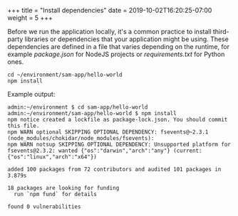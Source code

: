 +++
title = "Install dependencies"
date = 2019-10-02T16:20:25-07:00
weight = 5
+++

Before we run the application locally, it's a common practice to install third-party libraries or
dependencies that your application might be using. These dependencies are defined in a file that
varies depending on the runtime, for example _package.json_ for NodeJS projects or
_requirements.txt_ for Python ones.

```
cd ~/environment/sam-app/hello-world
npm install
```

Example output:

```
admin:~/environment $ cd sam-app/hello-world
admin:~/environment/sam-app/hello-world $ npm install
npm notice created a lockfile as package-lock.json. You should commit this file.
npm WARN optional SKIPPING OPTIONAL DEPENDENCY: fsevents@~2.3.1 (node_modules/chokidar/node_modules/fsevents):
npm WARN notsup SKIPPING OPTIONAL DEPENDENCY: Unsupported platform for fsevents@2.3.2: wanted {"os":"darwin","arch":"any"} (current: {"os":"linux","arch":"x64"})

added 100 packages from 72 contributors and audited 101 packages in 3.879s

18 packages are looking for funding
  run `npm fund` for details

found 0 vulnerabilities
```
